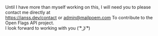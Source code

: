 Until I have more than myself working on this, I will need you to please contact me directly at
<br />
https://ianss.dev/contact or admin@mailpoem.com To contribute to the Open Flags API project. 
<br />
I look forward to working with you ( ͡° ͜ʖ ͡°)
